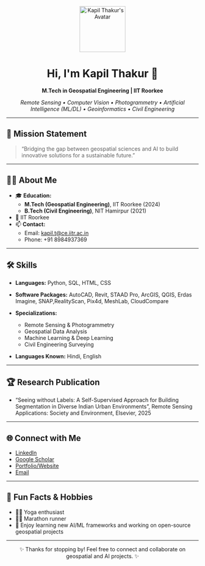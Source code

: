 <!-- Kapil Thakur - GitHub Profile README -->

<p align="center">
  <img src="https://avatars.githubusercontent.com/Kapilthakur1520" width="120" alt="Kapil Thakur's Avatar" />
</p>

<h1 align="center">Hi, I'm Kapil Thakur 👋</h1>

<p align="center"><b>M.Tech in Geospatial Engineering | IIT Roorkee</b></p>
<p align="center">
  <i>Remote Sensing • Computer Vision • Photogrammetry • Artificial Intelligence (ML/DL) • Geoinformatics • Civil Engineering</i>
</p>

---

## 🚀 Mission Statement

> “Bridging the gap between geospatial sciences and AI to build innovative solutions for a sustainable future.”

---

## 👨‍🎓 About Me

- 🎓 **Education:**  
  - **M.Tech (Geospatial Engineering)**, IIT Roorkee (2024)  
  - **B.Tech (Civil Engineering)**, NIT Hamirpur (2021)
- 📍 IIT Roorkee
- 📫 **Contact:**  
  - Email: kapil.t@ce.iitr.ac.in  
  - Phone: +91 8984937369

---

## 🛠️ Skills

- **Languages:** Python, SQL, HTML, CSS
- **Software Packages:** AutoCAD, Revit, STAAD Pro, ArcGIS, QGIS, Erdas Imagine, SNAP,RealityScan, Pix4d, MeshLab, CloudCompare
- **Specializations:**  
  - Remote Sensing & Photogrammetry  
  - Geospatial Data Analysis  
  - Machine Learning & Deep Learning  
  - Civil Engineering Surveying
  
- **Languages Known:** Hindi, English

---


## 🏆  Research Publication 
- “Seeing without Labels: A Self-Supervised Approach for Building Segmentation in Diverse Indian Urban Environments”, Remote Sensing Applications: Society and Environment, Elsevier, 2025

---


## 🌐 Connect with Me

- [LinkedIn](https://www.linkedin.com/in/your-link-here)
- [Google Scholar](https://scholar.google.com/) <!-- Update with your actual link -->
- [Portfolio/Website](https://your-website-here.com) <!-- Add your website if any -->
- [Email](mailto:kapil.t@ce.iitr.ac.in)

---

## 🎯 Fun Facts & Hobbies

- 🧘‍♂️ Yoga enthusiast
- 🏃‍♂️ Marathon runner
- 🎨 Enjoy learning new AI/ML frameworks and working on open-source geospatial projects

---

<p align="center">✨ Thanks for stopping by! Feel free to connect and collaborate on geospatial and AI projects. ✨</p>

